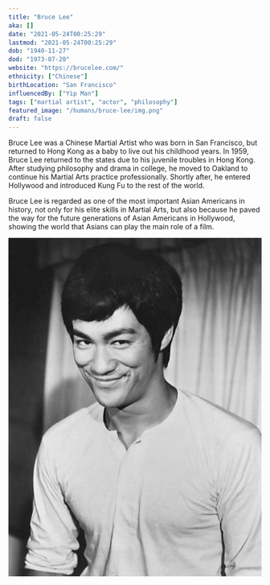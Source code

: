```yaml
---
title: "Bruce Lee"
aka: []
date: "2021-05-24T00:25:29"
lastmod: "2021-05-24T00:25:29"
dob: "1940-11-27"
dod: "1973-07-20"
website: "https://brucelee.com/"
ethnicity: ["Chinese"]
birthLocation: "San Francisco"
influencedBy: ["Yip Man"]
tags: ["martial artist", "actor", "philosophy"]
featured_image: "/humans/bruce-lee/img.png"
draft: false
---
```


Bruce Lee was a Chinese Martial Artist who was born in San Francisco, but
returned to Hong Kong as a baby to live out his childhood years. In 1959, Bruce
Lee returned to the states due to his juvenile troubles in Hong Kong. After
studying philosophy and drama in college, he moved to Oakland to continue his
Martial Arts practice professionally. Shortly after, he entered Hollywood and
introduced Kung Fu to the rest of the world.

Bruce Lee is regarded as one of the most important Asian Americans in history,
not only for his elite skills in Martial Arts, but also because he paved the way
for the future generations of Asian Americans in Hollywood, showing the world
that Asians can play the main role of a film.

![Bruce Lee](./bruce-lee.jpeg)
